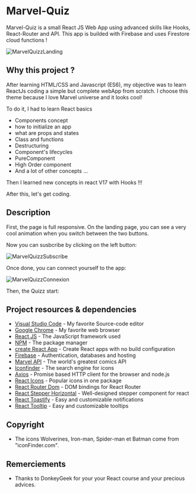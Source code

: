 # Marvel-Quiz

Marvel-Quiz is a small React JS Web App using advanced skills like Hooks, React-Router and API. This app is builded with Firebase and uses Firestore cloud functions !

![MarvelQuizzLanding](https://user-images.githubusercontent.com/60263116/161545532-4709936d-111d-48cd-b0ad-84406c5af08a.png)

## Why this project ?

After learning HTML/CSS and Javascript (ES6), 
my objective was to learn ReactJs coding a simple but complete webApp from scratch.
I choose this theme because I love Marvel universe and it looks cool!

To do it, I had to learn React basics
* Components concept
* how to initialize an app
* what are props and states
* Class and functions
* Destructuring
* Component's lifecycles
* PureComponent
* High Order component
* And a lot of other concepts ...

Then I learned new concepts in react V17 with Hooks !!!

After this, let's get coding.

## Description

First, the page is full responsive. On the landing page, you can see a very cool animation when you switch between the two buttons.

Now you can susbcribe by clicking on the left button:

![MarvelQuizzSubscribe](https://user-images.githubusercontent.com/60263116/161547840-7f56ed58-ee34-47d9-bfba-b028cf25de85.png)

Once done, you can connect yourself to the app:

![MarvelQuizzConnexion](https://user-images.githubusercontent.com/60263116/161548244-23a18735-b9bd-4e41-96d8-7a2284f8ee01.png)

Then, the Quizz start:



## Project resources & dependencies

* [Visual Studio Code](https://code.visualstudio.com/) - My favorite Source-code editor
* [Google Chrome](https://www.google.com/chrome/) - My favorite web browser
* [React JS](https://fr.reactjs.org/docs/getting-started.html) - The JavaScript framework used
* [NPM](https://www.npmjs.com/) - The package manager
* [create React App](https://github.com/facebook/create-react-app) - Create React apps with no build configuration
* [Firebase](https://firebase.google.com/docs) - Authentication, databases and hosting
* [Marvel API](https://developer.marvel.com/) - The world's greatest comics API
* [Iconfinder](https://www.iconfinder.com/) - The search engine for icons
* [Axios](https://www.npmjs.com/package/axios) - Promise based HTTP client for the browser and node.js
* [React Icons](https://www.npmjs.com/package/react-icons) - Popular icons in one package
* [React Router Dom](https://www.npmjs.com/package/react-router-dom) - DOM bindings for React Router
* [React Stepper Horizontal](https://www.npmjs.com/package/stepper-horizontal) - Well-designed stepper component for react
* [React Toastify](https://www.npmjs.com/package/stepper-horizontal) - Easy and customizable notifications
* [React Tooltip](https://www.npmjs.com/package/react-tooltip) - Easy and customizable tooltips

## Copyright

* The icons Wolverines, Iron-man, Spider-man et Batman come from "iconFinder.com".

## Remerciements

* Thanks to DonkeyGeek for your your React course and your precious advices.
